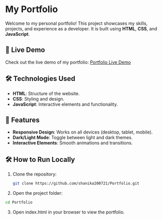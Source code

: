 # My Portfolio

Welcome to my personal portfolio! This project showcases my skills, projects, and experience as a developer. It is built using **HTML**, **CSS**, and **JavaScript**.

## 🚀 Live Demo
Check out the live demo of my portfolio: [Portfolio Live Demo](https://your-portfolio-link.com)

## 🛠️ Technologies Used
- **HTML**: Structure of the website.
- **CSS**: Styling and design.
- **JavaScript**: Interactive elements and functionality.


## 🎨 Features
- **Responsive Design**: Works on all devices (desktop, tablet, mobile).
- **Dark/Light Mode**: Toggle between light and dark themes.
- **Interactive Elements**: Smooth animations and transitions.

## 🛠️ How to Run Locally
1. Clone the repository:
   ```bash
   git clone https://github.com/shanika200721/Portfolio.git
   
2. Open the project folder:
```bash
cd Portfolio
```
3. Open index.html in your browser to view the portfolio.
